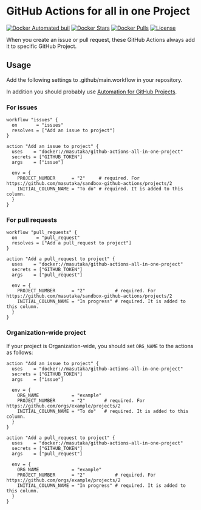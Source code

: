 # GitHub Actions for all in one Project

[![Docker Automated buil](https://img.shields.io/docker/automated/masutaka/github-actions-all-in-one-project.svg?logo=docker&style=flat-square)][dockerhub]
[![Docker Stars](https://img.shields.io/docker/stars/masutaka/github-actions-all-in-one-project.svg?style=flat-square)][dockerhub]
[![Docker Pulls](https://img.shields.io/docker/pulls/masutaka/github-actions-all-in-one-project.svg?style=flat-square)][dockerhub]
[![License](https://img.shields.io/github/license/masutaka/github-actions-all-in-one-project.svg?style=flat-square)][license]

[dockerhub]: https://hub.docker.com/r/masutaka/github-actions-all-in-one-project/
[license]: https://github.com/masutaka/github-actions-all-in-one-project/blob/master/LICENSE.txt

When you create an issue or pull request, these GitHub Actions always add it to specific GitHub Project.

## Usage

Add the following settings to .github/main.workflow in your repository.

In addition you should probably use [Automation for GitHub Projects](https://help.github.com/articles/about-automation-for-project-boards/).

### For issues

```hcl
workflow "issues" {
  on       = "issues"
  resolves = ["Add an issue to project"]
}

action "Add an issue to project" {
  uses    = "docker://masutaka/github-actions-all-in-one-project"
  secrets = ["GITHUB_TOKEN"]
  args    = ["issue"]

  env = {
    PROJECT_NUMBER      = "2"     # required. For https://github.com/masutaka/sandbox-github-actions/projects/2
    INITIAL_COLUMN_NAME = "To do" # required. It is added to this column.
  }
}
```

### For pull requests

```hcl
workflow "pull_requests" {
  on       = "pull_request"
  resolves = ["Add a pull_request to project"]
}

action "Add a pull_request to project" {
  uses    = "docker://masutaka/github-actions-all-in-one-project"
  secrets = ["GITHUB_TOKEN"]
  args    = ["pull_request"]

  env = {
    PROJECT_NUMBER      = "2"           # required. For https://github.com/masutaka/sandbox-github-actions/projects/2
    INITIAL_COLUMN_NAME = "In progress" # required. It is added to this column.
  }
}
```

### Organization-wide project

If your project is Organization-wide, you should set `ORG_NAME` to the actions as follows:

```hcl
action "Add an issue to project" {
  uses    = "docker://masutaka/github-actions-all-in-one-project"
  secrets = ["GITHUB_TOKEN"]
  args    = ["issue"]

  env = {
    ORG_NAME            = "example"
    PROJECT_NUMBER      = "2"       # required. For https://github.com/orgs/example/projects/2
    INITIAL_COLUMN_NAME = "To do"   # required. It is added to this column.
  }
}

action "Add a pull_request to project" {
  uses    = "docker://masutaka/github-actions-all-in-one-project"
  secrets = ["GITHUB_TOKEN"]
  args    = ["pull_request"]

  env = {
    ORG_NAME            = "example"
    PROJECT_NUMBER      = "2"           # required. For https://github.com/orgs/example/projects/2
    INITIAL_COLUMN_NAME = "In progress" # required. It is added to this column.
  }
}
```
